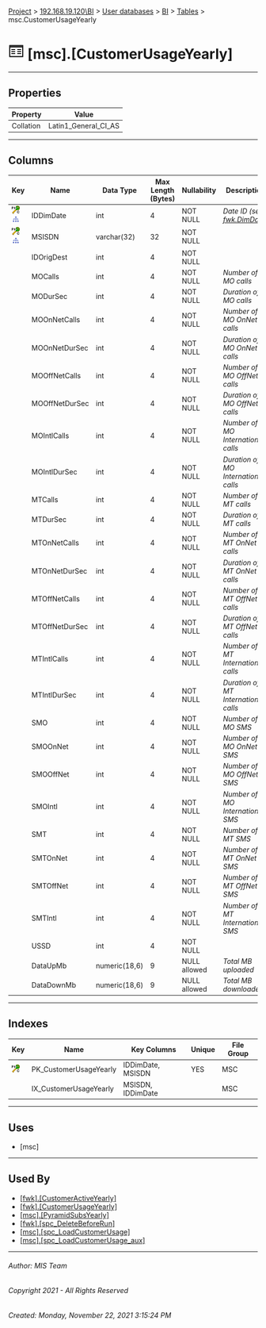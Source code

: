 #### 

[Project](../../../../index.md) > [192.168.19.120\\BI](../../../index.md) > [User databases](../../index.md) > [BI](../index.md) > [Tables](Tables.md) > msc.CustomerUsageYearly

# ![Tables](../../../../Images/Table32.png) [msc].[CustomerUsageYearly]

---

## <a name="#properties"></a>Properties

| Property | Value |
|---|---|
| Collation | Latin1_General_CI_AS |


---

## <a name="#columns"></a>Columns

| Key | Name | Data Type | Max Length (Bytes) | Nullability | Description |
|---|---|---|---|---|---|
| [![Cluster Primary Key PK_CustomerUsageYearly: IDDimDate\MSISDN](../../../../Images/pkcluster.png)](#indexes)[![Indexes IX_CustomerUsageYearly](../../../../Images/Index.png)](#indexes) | IDDimDate | int | 4 | NOT NULL | _Date ID (see [fwk.DimDate](DimDate.md))_ |
| [![Cluster Primary Key PK_CustomerUsageYearly: IDDimDate\MSISDN](../../../../Images/pkcluster.png)](#indexes)[![Indexes IX_CustomerUsageYearly](../../../../Images/Index.png)](#indexes) | MSISDN | varchar(32) | 32 | NOT NULL |  |
|  | IDOrigDest | int | 4 | NOT NULL |  |
|  | MOCalls | int | 4 | NOT NULL | _Number of MO calls_ |
|  | MODurSec | int | 4 | NOT NULL | _Duration of MO calls_ |
|  | MOOnNetCalls | int | 4 | NOT NULL | _Number of MO OnNet calls_ |
|  | MOOnNetDurSec | int | 4 | NOT NULL | _Duration of MO OnNet calls_ |
|  | MOOffNetCalls | int | 4 | NOT NULL | _Number of MO OffNet calls_ |
|  | MOOffNetDurSec | int | 4 | NOT NULL | _Duration of MO OffNet calls_ |
|  | MOIntlCalls | int | 4 | NOT NULL | _Number of MO International calls_ |
|  | MOIntlDurSec | int | 4 | NOT NULL | _Duration of MO International calls_ |
|  | MTCalls | int | 4 | NOT NULL | _Number of MT calls_ |
|  | MTDurSec | int | 4 | NOT NULL | _Duration of MT calls_ |
|  | MTOnNetCalls | int | 4 | NOT NULL | _Number of MT OnNet calls_ |
|  | MTOnNetDurSec | int | 4 | NOT NULL | _Duration of MT OnNet calls_ |
|  | MTOffNetCalls | int | 4 | NOT NULL | _Number of MT OffNet calls_ |
|  | MTOffNetDurSec | int | 4 | NOT NULL | _Duration of MT OffNet calls_ |
|  | MTIntlCalls | int | 4 | NOT NULL | _Number of MT International calls_ |
|  | MTIntlDurSec | int | 4 | NOT NULL | _Duration of MT International calls_ |
|  | SMO | int | 4 | NOT NULL | _Number of MO SMS_ |
|  | SMOOnNet | int | 4 | NOT NULL | _Number of MO OnNet SMS_ |
|  | SMOOffNet | int | 4 | NOT NULL | _Number of MO OffNet SMS_ |
|  | SMOIntl | int | 4 | NOT NULL | _Number of MO International SMS_ |
|  | SMT | int | 4 | NOT NULL | _Number of MT SMS_ |
|  | SMTOnNet | int | 4 | NOT NULL | _Number of MT OnNet SMS_ |
|  | SMTOffNet | int | 4 | NOT NULL | _Number of MT OffNet SMS_ |
|  | SMTIntl | int | 4 | NOT NULL | _Number of MT International SMS_ |
|  | USSD | int | 4 | NOT NULL |  |
|  | DataUpMb | numeric(18,6) | 9 | NULL allowed | _Total MB uploaded_ |
|  | DataDownMb | numeric(18,6) | 9 | NULL allowed | _Total MB downloaded_ |


---

## <a name="#indexes"></a>Indexes

| Key | Name | Key Columns | Unique | File Group |
|---|---|---|---|---|
| [![Cluster Primary Key PK_CustomerUsageYearly: IDDimDate\MSISDN](../../../../Images/pkcluster.png)](#indexes) | PK_CustomerUsageYearly | IDDimDate, MSISDN | YES | MSC |
|  | IX_CustomerUsageYearly | MSISDN, IDDimDate |  | MSC |


---

## <a name="#uses"></a>Uses

* [msc]


---

## <a name="#usedby"></a>Used By

* [[fwk].[CustomerActiveYearly]](../Views/CustomerActiveYearly.md)
* [[fwk].[CustomerUsageYearly]](../Views/CustomerUsageYearly.md)
* [[msc].[PyramidSubsYearly]](../Views/PyramidSubsYearly.md)
* [[fwk].[spc_DeleteBeforeRun]](../Programmability/Stored_Procedures/spc_DeleteBeforeRun.md)
* [[msc].[spc_LoadCustomerUsage]](../Programmability/Stored_Procedures/spc_LoadCustomerUsage_000g.md)
* [[msc].[spc_LoadCustomerUsage_aux]](../Programmability/Stored_Procedures/spc_LoadCustomerUsage_aux.md)


---

###### Author:  MIS Team

###### Copyright 2021 - All Rights Reserved

###### Created: Monday, November 22, 2021 3:15:24 PM


